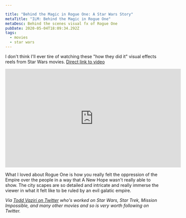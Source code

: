 ```yaml
---

title: "Behind the Magic in Rogue One: A Star Wars Story"
metaTitle: "ILM: Behind the Magic in Rogue One"
metaDesc: Behind the scenes visual fx of Rogue One
pubDate: 2020-05-04T18:09:34.292Z
tags:
  - movies
  - star wars
---
```

I don't think I'll ever tire of watching these "how they did it" visual effects reels from Star Wars movies. [Direct link to video](https://www.youtube.com/watch?v=ZBvi8opWTiQ&feature=youtu.be)

<iframe width="560" height="315" src="https://www.youtube.com/embed/ZBvi8opWTiQ" frameborder="0" allow="accelerometer; autoplay; encrypted-media; gyroscope; picture-in-picture" allowfullscreen></iframe>

What I loved about Rogue One is how you really felt the oppression of the Empire over the people in a way that A New Hope wasn't really able to show. The city scapes are so detailed and intricate and really immerse the viewer in what it felt like to be ruled by an evil galatic empire.

*Via [Todd Vaziri on Twitter](https://twitter.com/tvaziri/status/913135331355922433) who's worked on Star Wars, Star Trek, Mission Impossible, and many other movies and so is very worth following on Twitter.*